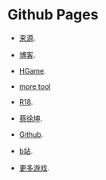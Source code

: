 
<!DOCTYPE html>
<html>
<head>
  <meta charset="utf-8">
  <meta name="renderer" content="webkit">
  <link rel="icon" sizes="any" mask="" href="https://www.tuwenhao.xyz/wordpress/wp-content/uploads/2022/03/%E6%96%B0%E5%BB%BA%E9%A1%B9%E7%9B%AE-150x150.png">
  <meta http-equiv="X-UA-Compatible" content="IE=edge,chrome=1">
  <meta name="viewport" content="width=device-width, initial-scale=1, maximum-scale=1">
</head>


# Github Pages
*   [来源](https://github.com/arcxingye/arcxingye.github.io).

*   [博客](https://www.tuwenhao.xyz/wordpress/).
*   [HGame](https://2412322029.github.io/game).
*   [more tool](https://2412322029.github.io/tool)
*   [R18](https://www.tuwenhao.top/r18.html).
*   [蔡徐坤](https://www.tuwenhao.top/cxk.html).






*   [Github](https://github.com/2412322029).
*   [b站](https://space.bilibili.com/361472458).
*   [更多游戏](https://xingye.me/game/index.php).
